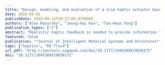 ```yaml
---
title: "Design, modeling, and evaluation of a slim haptic actuator based on electrorheological fluid"
date: 2019-03-01
publishDate: 2019-09-12T19:27:09.875694Z
authors: ["Alex Mazursky", "Jeong-Hoi Koo", "Tae-Heon Yang"]
publication_types: ["2"]
abstract: "Realistic haptic feedback is needed to provide information to users of numerous technologies, such as virtual reality, mobile devices, and robotics. For a device to convey realistic haptic feedback, two touch sensations must be present: tactile feedback and kinesthetic feedback. Although many devices today convey tactile feedback through vibrations, most neglect to incorporate kinesthetic feedback. To address this issue, this study investigates a haptic device with the aim of conveying both kinesthetic and vibrotactile information to users. A prototype based on electrorheological fluids was designed and fabricated. By controlling the electrorheological fluid flow via applied electric fields, the device can generate a range of haptic sensations. The design centered on an elastic membrane that acts as the actuator’s contact surface. Moreover, the control electronics and structural components were integrated into a compact printed circuit board, resulting in a slim device suitable for mobile applications. The device was tested using a dynamic mechanical analyzer to evaluate its performance. The device design was supported with mathematical modeling and was in agreement with experimental results. According to the just-noticeable difference analysis, this range is sufficient to transmit distinct kinesthetic and vibrotactile sensations to users, indicating that the electrorheological fluid–based actuator is capable of conveying haptic feedback."
featured: false
publication: "*Journal of Intelligent Material Systems and Structures*"
tags: ["haptics", "ER fluid"]
url_pdf: "http://journals.sagepub.com/doi/10.1177/1045389X19836172"
doi: "10.1177/1045389X19836172"
---
```


